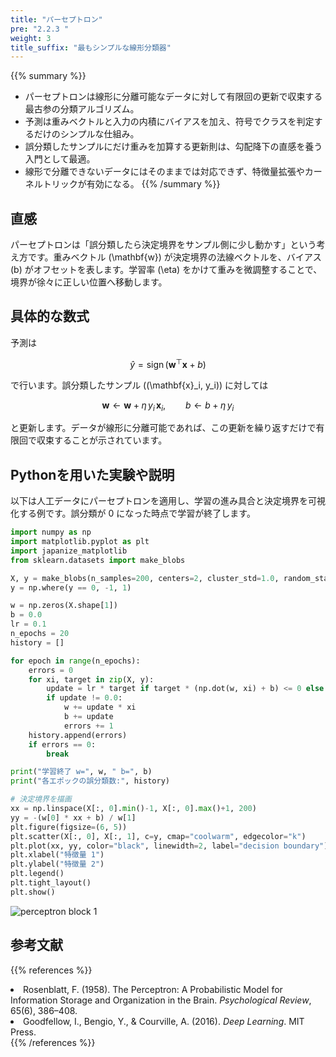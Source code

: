 ```yaml
---
title: "パーセプトロン"
pre: "2.2.3 "
weight: 3
title_suffix: "最もシンプルな線形分類器"
---
```


{{% summary %}}
- パーセプトロンは線形に分離可能なデータに対して有限回の更新で収束する最古参の分類アルゴリズム。
- 予測は重みベクトルと入力の内積にバイアスを加え、符号でクラスを判定するだけのシンプルな仕組み。
- 誤分類したサンプルにだけ重みを加算する更新則は、勾配降下の直感を養う入門として最適。
- 線形で分離できないデータにはそのままでは対応できず、特徴量拡張やカーネルトリックが有効になる。
{{% /summary %}}

## 直感
パーセプトロンは「誤分類したら決定境界をサンプル側に少し動かす」という考え方です。重みベクトル \(\mathbf{w}\) が決定境界の法線ベクトルを、バイアス \(b\) がオフセットを表します。学習率 \(\eta\) をかけて重みを微調整することで、境界が徐々に正しい位置へ移動します。

## 具体的な数式
予測は

$$
\hat{y} = \operatorname{sign}(\mathbf{w}^\top \mathbf{x} + b)
$$

で行います。誤分類したサンプル \((\mathbf{x}_i, y_i)\) に対しては

$$
\mathbf{w} \leftarrow \mathbf{w} + \eta\, y_i\, \mathbf{x}_i,\qquad
b \leftarrow b + \eta\, y_i
$$

と更新します。データが線形に分離可能であれば、この更新を繰り返すだけで有限回で収束することが示されています。

## Pythonを用いた実験や説明
以下は人工データにパーセプトロンを適用し、学習の進み具合と決定境界を可視化する例です。誤分類が 0 になった時点で学習が終了します。

```python
import numpy as np
import matplotlib.pyplot as plt
import japanize_matplotlib
from sklearn.datasets import make_blobs

X, y = make_blobs(n_samples=200, centers=2, cluster_std=1.0, random_state=0)
y = np.where(y == 0, -1, 1)

w = np.zeros(X.shape[1])
b = 0.0
lr = 0.1
n_epochs = 20
history = []

for epoch in range(n_epochs):
    errors = 0
    for xi, target in zip(X, y):
        update = lr * target if target * (np.dot(w, xi) + b) <= 0 else 0.0
        if update != 0.0:
            w += update * xi
            b += update
            errors += 1
    history.append(errors)
    if errors == 0:
        break

print("学習終了 w=", w, " b=", b)
print("各エポックの誤分類数:", history)

# 決定境界を描画
xx = np.linspace(X[:, 0].min()-1, X[:, 0].max()+1, 200)
yy = -(w[0] * xx + b) / w[1]
plt.figure(figsize=(6, 5))
plt.scatter(X[:, 0], X[:, 1], c=y, cmap="coolwarm", edgecolor="k")
plt.plot(xx, yy, color="black", linewidth=2, label="decision boundary")
plt.xlabel("特徴量 1")
plt.ylabel("特徴量 2")
plt.legend()
plt.tight_layout()
plt.show()
```

![perceptron block 1](/images/basic/classification/perceptron_block01.svg)

## 参考文献
{{% references %}}
<li>Rosenblatt, F. (1958). The Perceptron: A Probabilistic Model for Information Storage and Organization in the Brain. <i>Psychological Review</i>, 65(6), 386–408.</li>
<li>Goodfellow, I., Bengio, Y., &amp; Courville, A. (2016). <i>Deep Learning</i>. MIT Press.</li>
{{% /references %}}

